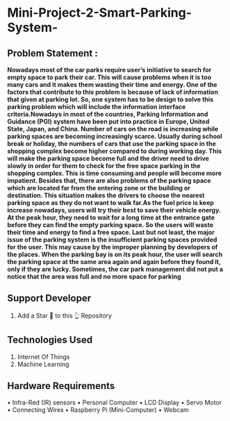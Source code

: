 # Mini-Project-2-Smart-Parking-System-

## Problem Statement : 

**Nowadays most of the car parks require user’s initiative to search for empty space to park their car. This will cause problems when it is too many cars and it makes them wasting their time and energy. One of the factors that contribute to this problem is because of lack of information that given at parking lot. So, one system has to be design to solve this parking problem which will include the information interface criteria.Nowadays in most of the countries, Parking Information and Guidance (PGI) system have been put into practice in Europe, United State, Japan, and China. Number of cars on the road is increasing while parking spaces are becoming increasingly scarce. Usually during school break or holiday, the numbers of cars that use the parking space in the shopping complex become higher compared to during working day. This will make the parking space become full and the driver need to drive slowly in order for them to check for the free space parking in the shopping complex. This is time consuming and people will become more impatient. Besides that, there are also problems of the parking space which are located far from the entering zone or the building or destination. This situation makes the drivers to choose the nearest parking space as they do not want to walk far.As the fuel price is keep increase nowadays, users will try their best to save their vehicle energy. At the peak hour, they need to wait for a long time at the entrance gate before they can find the empty parking space. So the users will waste their time and energy to find a free space. Last but not least, the major issue of the parking system is the insufficient parking spaces provided for the user. This may cause by the improper planning by developers of the places. When the parking bay is on its peak hour, the user will search the parking space at the same area again and again before they found it, only if they are lucky. Sometimes, the car park management did not put a notice that the area was full and no more space for parking**

## Support Developer
1. Add a Star 🌟  to this 👆 Repository

## Technologies Used
1. Internet Of Things
2. Machine Learning

## Hardware Requirements
•	Infra-Red (IR) sensors
•	Personal Computer
•	LCD Display
•	Servo Motor
•	Connecting Wires
•	Raspberry Pi (Mini-Computer)
•	Webcam

